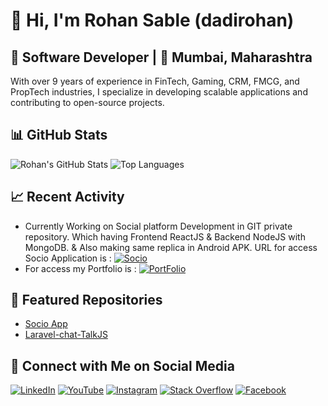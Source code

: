 # 👋 Hi, I'm Rohan Sable (dadirohan)

## 💼 Software Developer | 📍 Mumbai, Maharashtra

With over 9 years of experience in FinTech, Gaming, CRM, FMCG, and PropTech industries, I specialize in developing scalable applications and contributing to open-source projects.

## 📊 GitHub Stats
![Rohan's GitHub Stats](https://github-readme-stats.vercel.app/api?username=dadirohan&show_icons=true&hide_title=true&count_private=true&theme=radical)
![Top Languages](https://github-readme-stats.vercel.app/api/top-langs/?username=dadirohan&layout=compact&theme=radical)

## 📈 Recent Activity
- Currently Working on Social platform Development in GIT private repository. Which having Frontend ReactJS & Backend NodeJS with MongoDB. & Also making same replica in Android APK. URL for access Socio Application is : [![Socio](https://img.shields.io/badge/App-Socio-blue)](https://react-socio.vercel.app)
- For access my Portfolio is : [![PortFolio](https://img.shields.io/badge/PortFolio-RS-purple)](https://rohansable.hstn.me)

## 📌 Featured Repositories
- [Socio App](https://github.com/dadiRohan/SocioApp)
- [Laravel-chat-TalkJS](https://github.com/dadiRohan/Laravel-chat-TalkJS)

## 📱 Connect with Me on Social Media
[![LinkedIn](https://img.shields.io/badge/LinkedIn-rohansable13-blue)](https://www.linkedin.com/in/rohansable13)
[![YouTube](https://img.shields.io/badge/YouTube-Rohan%20Explorer-red)](https://www.youtube.com/@rohanexplorer7139)
[![Instagram](https://img.shields.io/badge/Instagram-sablerohan61-blue)](https://www.instagram.com/sablerohan61)
[![Stack Overflow](https://img.shields.io/badge/Stack%20Overflow-Rohan%20Sable-yellow)](https://stackoverflow.com/users/10110047/rohan-sable)
[![Facebook](https://img.shields.io/badge/Facebook-sablerohan61-green)](https://www.facebook.com/sablerohan61)
